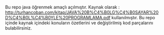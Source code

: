 Bu repo java öğrenmek amaçlı açılmıştır.
Kaynak olarak :
http://turhancoban.com/kitap/JAVA%20B%C4%B0LG%C4%B0SAYAR%20D%C4%B0L%C4%B0YLE%20PROGRAMLAMA.pdf
kullanılmıştır.
Bu repo içinde kaynak içindeki konuların özetlerini ve değiştirilmiş kod parçalarını bulabilirsiniz.
